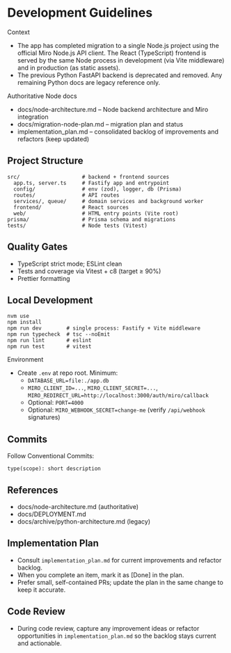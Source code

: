 # Development Guidelines

Context

- The app has completed migration to a single Node.js project using the official Miro Node.js API client. The React (TypeScript) frontend is served by the same Node process in development (via Vite middleware) and in production (as static assets).
- The previous Python FastAPI backend is deprecated and removed. Any remaining Python docs are legacy reference only.

Authoritative Node docs

- docs/node-architecture.md – Node backend architecture and Miro integration
- docs/migration-node-plan.md – migration plan and status
- implementation_plan.md – consolidated backlog of improvements and refactors (keep updated)

## Project Structure

```
src/                    # backend + frontend sources
  app.ts, server.ts     # Fastify app and entrypoint
  config/               # env (zod), logger, db (Prisma)
  routes/               # API routes
  services/, queue/     # domain services and background worker
  frontend/             # React sources
  web/                  # HTML entry points (Vite root)
prisma/                 # Prisma schema and migrations
tests/                  # Node tests (Vitest)
```

## Quality Gates

- TypeScript strict mode; ESLint clean
- Tests and coverage via Vitest + c8 (target ≥ 90%)
- Prettier formatting

## Local Development

```
nvm use
npm install
npm run dev        # single process: Fastify + Vite middleware
npm run typecheck  # tsc --noEmit
npm run lint       # eslint
npm run test       # vitest
```

Environment

- Create `.env` at repo root. Minimum:
    - `DATABASE_URL=file:./app.db`
    - `MIRO_CLIENT_ID=...`, `MIRO_CLIENT_SECRET=...`, `MIRO_REDIRECT_URL=http://localhost:3000/auth/miro/callback`
    - Optional: `PORT=4000`
    - Optional: `MIRO_WEBHOOK_SECRET=change-me` (verify `/api/webhook` signatures)

## Commits

Follow Conventional Commits:

```
type(scope): short description
```

## References

- docs/node-architecture.md (authoritative)
- docs/DEPLOYMENT.md
- docs/archive/python-architecture.md (legacy)

## Implementation Plan

- Consult `implementation_plan.md` for current improvements and refactor backlog.
- When you complete an item, mark it as [Done] in the plan.
- Prefer small, self-contained PRs; update the plan in the same change to keep it accurate.

## Code Review

- During code review, capture any improvement ideas or refactor opportunities in `implementation_plan.md` so the backlog stays current and actionable.
